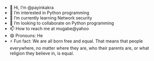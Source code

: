 - 👋 Hi, I’m @payinkakra
- 👀 I’m interested in Python programming 
- 🌱 I’m currently learning Network security
- 💞️ I’m looking to collaborate on Python programming
- 📫 How to reach me at mugabe@yahoo
- 😄 Pronouns: He
- ⚡ Fun fact: We are all born free and equal. That means that people everywhere, no matter where they are, who their parents are, or what religion they believe in, is equal.

<!---
payinkakra/payinkakra is a ✨ special ✨ repository because its `README.md` (this file) appears on your GitHub profile.
You can click the Preview link to take a look at your changes.
--->
